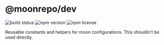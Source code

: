 # @moonrepo/dev

![build status](https://img.shields.io/github/workflow/status/moonrepo/dev/Pipeline)
![npm version](https://img.shields.io/npm/v/@moonrepo/dev)
![npm license](https://img.shields.io/npm/l/@moonrepo/dev)

Reusable constants and helpers for moon configurations. This shouldn't be used directly.
